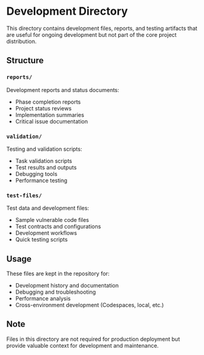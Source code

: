 # Development Directory

This directory contains development files, reports, and testing artifacts that are useful for ongoing development but not part of the core project distribution.

## Structure

### `reports/`
Development reports and status documents:
- Phase completion reports
- Project status reviews
- Implementation summaries
- Critical issue documentation

### `validation/`
Testing and validation scripts:
- Task validation scripts
- Test results and outputs
- Debugging tools
- Performance testing

### `test-files/`
Test data and development files:
- Sample vulnerable code files
- Test contracts and configurations
- Development workflows
- Quick testing scripts

## Usage

These files are kept in the repository for:
- Development history and documentation
- Debugging and troubleshooting
- Performance analysis
- Cross-environment development (Codespaces, local, etc.)

## Note

Files in this directory are not required for production deployment but provide valuable context for development and maintenance.
